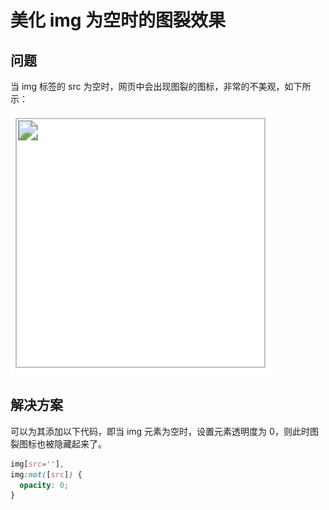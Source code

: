 # 美化 img 为空时的图裂效果

## 问题

当 img 标签的 src 为空时，网页中会出现图裂的图标，非常的不美观，如下所示：

![图裂](./images/css-beautify-img-empty-broken/img-error.png)

## 解决方案

可以为其添加以下代码，即当 img 元素为空时，设置元素透明度为 0，则此时图裂图标也被隐藏起来了。

```css
img[src=''],
img:not([src]) {
  opacity: 0;
}
```
